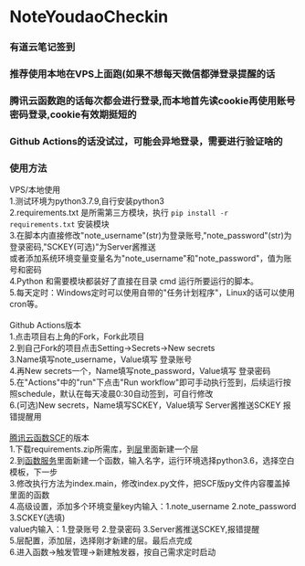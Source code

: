 # NoteYoudaoCheckin
### 有道云笔记签到<br>
### 推荐使用本地在VPS上面跑(如果不想每天微信都弹登录提醒的话
### 腾讯云函数跑的话每次都会进行登录,而本地首先读cookie再使用账号密码登录,cookie有效期挺短的<br>
### Github Actions的话没试过，可能会异地登录，需要进行验证啥的
### 使用方法<br>
VPS/本地使用<br>
1.测试环境为python3.7.9,自行安装python3<br>
2.requirements.txt 是所需第三方模块，执行 `pip install -r requirements.txt` 安装模块<br>
3.在脚本内直接修改"note_username"(str)为登录账号,"note_password"(str)为登录密码,"SCKEY(可选)"为Server酱推送<br>
   或者添加系统环境变量变量名为"note_username"和"note_password"，值为账号和密码<br>
4.Python 和需要模块都装好了直接在目录 cmd 运行所要运行的脚本。<br>
5.每天定时：Windows定时可以使用自带的"任务计划程序"，Linux的话可以使用cron等。<br>
<br>
Github Actions版本<br>
1.点击项目右上角的Fork，Fork此项目<br>
2.到自己Fork的项目点击Setting→Secrets→New secrets<br>
3.Name填写note_username，Value填写 登录账号<br>
4.再New secrets一个，Name填写note_password，Value填写 登录密码<br>
5.在"Actions"中的"run"下点击"Run workflow"即可手动执行签到，后续运行按照schedule，默认在每天凌晨0:30自动签到，可自行修改<br>
6.(可选)New secrets，Name填写SCKEY，Value填写 Server酱推送SCKEY  报错提醒用
<br>
<br>
[腾讯云函数SCF](https://console.cloud.tencent.com/scf/index)的版本<br>
1.下载requirements.zip所需库，到[层](https://console.cloud.tencent.com/scf/layer)里面新建一个层<br>
2.到[函数服务](https://console.cloud.tencent.com/scf/list)里面新建一个函数，输入名字，运行环境选择python3.6，选择空白模板，下一步<br>
3.修改执行方法为index.main，修改index.py文件，把SCF版py文件内容覆盖掉里面的函数<br>
4.高级设置，添加多个环境变量key内输入：1.note_username 2.note_password 3.SCKEY(选填)<br>
value内输入：1.登录账号 2.登录密码 3.Server酱推送SCKEY,报错提醒<br>
5.层配置，添加层，选择刚才新建的层。最后点完成<br>
6.进入函数→触发管理→新建触发器，按自己需求定时启动<br>